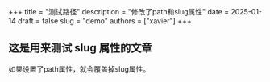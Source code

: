 +++
title = "测试路径"
description = "修改了path和slug属性"
date = 2025-01-14
draft = false
slug = "demo"
authors = ["xavier"]
+++

## 这是用来测试 slug 属性的文章

如果设置了path属性，就会覆盖掉slug属性。
